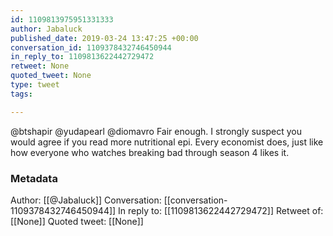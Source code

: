 ```yaml
---
id: 1109813975951331333
author: Jabaluck
published_date: 2019-03-24 13:47:25 +00:00
conversation_id: 1109378432746450944
in_reply_to: 1109813622442729472
retweet: None
quoted_tweet: None
type: tweet
tags:

---
```


@btshapir @yudapearl @diomavro Fair enough. I strongly suspect you would agree if you read more nutritional epi. Every economist does, just like how everyone who watches breaking bad through season 4 likes it.

### Metadata

Author: [[@Jabaluck]]
Conversation: [[conversation-1109378432746450944]]
In reply to: [[1109813622442729472]]
Retweet of: [[None]]
Quoted tweet: [[None]]
